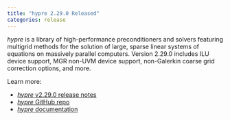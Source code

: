 ```yaml
---
title: "hypre 2.29.0 Released"
categories: release
---
```


*hypre* is a library of high-performance preconditioners and solvers featuring multigrid methods for the solution of large, sparse linear systems of equations on massively parallel computers. Version 2.29.0 includes ILU device support, MGR non-UVM device support, non-Galerkin coarse grid correction options, and more.

Learn more:

- [*hypre* v2.29.0 release notes](https://github.com/hypre-space/hypre/releases/tag/v2.29.0)
- [*hypre* GitHub repo](https://github.com/hypre-space/hypre)
- [*hypre* documentation](https://hypre.readthedocs.io/en/latest/)
